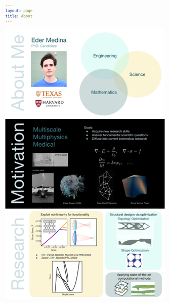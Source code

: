 ```yaml
---
layout: page
title: About
---
```


<div style="text-align:center"><img src="/images/AboutMe1.png" /></div>
<div style="text-align:center"><img src="/images/AboutMe2.png" /></div>
<div style="text-align:center"><img src="/images/AboutMe3.png" /></div>
